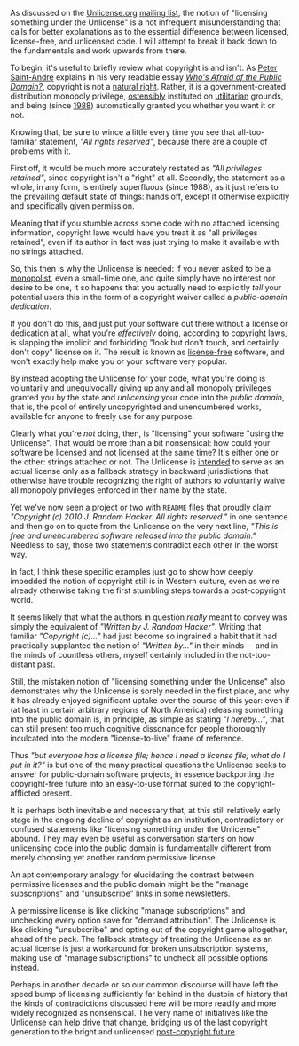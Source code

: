 As discussed on the [Unlicense.org][] [mailing list][], the notion of
"licensing something under the Unlicense" is a not infrequent
misunderstanding that calls for better explanations as to the essential
difference between licensed, license-free, and unlicensed code. I will
attempt to break it back down to the fundamentals and work upwards from
there.

To begin, it's useful to briefly review what copyright is and isn't. As
[Peter Saint-Andre][] explains in his very readable essay [_Who's Afraid
of the Public Domain?_][WAotPD], copyright is not a [natural right][].
Rather, it is a government-created distribution monopoly privilege,
[ostensibly][TSHoCatPoaPCW] instituted on [utilitarian][] grounds, and being
(since [1988][]) automatically granted you whether you want it or not.

Knowing that, be sure to wince a little every time you see that
all-too-familiar statement, _"All rights reserved"_, because there are a
couple of problems with it.

First off, it would be much more accurately restated as _"All privileges
retained"_, since copyright isn't a "right" at all. Secondly, the statement
as a whole, in any form, is entirely superfluous (since 1988), as it just
refers to the prevailing default state of things: hands off, except if
otherwise explicitly and specifically given permission.

Meaning that if you stumble across some code with no attached licensing
information, copyright laws would have you treat it as "all privileges
retained", even if its author in fact was just trying to make it available
with no strings attached.

So, this then is why the Unlicense is needed: if you never asked to be a
[monopolist][set-your-code-free], even a small-time one, and quite simply
have no interest nor desire to be one, it so happens that you actually need
to explicitly _tell_ your potential users this in the form of a copyright
waiver called a _public-domain dedication_.

If you don't do this, and just put your software out there without a license
or dedication at all, what you're _effectively_ doing, according to
copyright laws, is slapping the implicit and forbidding "look but don't
touch, and certainly don't copy" license on it. The result is known as
[license-free][] software, and won't exactly help make you or your software
very popular.

By instead adopting the Unlicense for your code, what you're doing is
voluntarily and unequivocally giving up any and all monopoly privileges
granted you by the state and _unlicensing_ your code into the _public
domain_, that is, the pool of entirely uncopyrighted and unencumbered works,
available for anyone to freely use for any purpose.

Clearly what you're _not_ doing, then, is "licensing" your software "using
the Unlicense". That would be more than a bit nonsensical: how could your
software be licensed and not licensed at the same time? It's either one or
the other: strings attached or not. The Unlicense is [intended][dissection]
to serve as an actual license only as a fallback strategy in backward
jurisdictions that otherwise have trouble recognizing the right of authors
to voluntarily waive all monopoly privileges enforced in their name by the
state.

Yet we've now seen a project or two with `README` files that proudly claim
_"Copyright (c) 2010 J. Random Hacker. All rights reserved."_ in one
sentence and then go on to quote from the Unlicense on the very next line,
_"This is free and unencumbered software released into the public domain."_
Needless to say, those two statements contradict each other in the worst
way.

In fact, I think these specific examples just go to show how deeply imbedded
the notion of copyright still is in Western culture, even as we're already
otherwise taking the first stumbling steps towards a post-copyright world.

It seems likely that what the authors in question _really_ meant to convey
was simply the equivalent of _"Written by J. Random Hacker"_. Writing that
familiar _"Copyright (c)..."_ had just become so ingrained a habit that it
had practically supplanted the notion of _"Written by..."_ in their minds --
and in the minds of countless others, myself certainly included in the
not-too-distant past.

Still, the mistaken notion of "licensing something under the Unlicense" also
demonstrates why the Unlicense is sorely needed in the first place, and why
it has already enjoyed significant uptake over the course of this year: even
if (at least in certain arbitrary regions of North America) releasing
something into the public domain is, in principle, as simple as stating _"I
hereby..."_, that can still present too much cognitive dissonance for people
thoroughly inculcated into the modern "license-to-live" frame of reference.

Thus _"but everyone has a license file; hence I need a license file; what do
I put in it?"_ is but one of the many practical questions the Unlicense
seeks to answer for public-domain software projects, in essence backporting
the copyright-free future into an easy-to-use format suited to the
copyright-afflicted present.

It is perhaps both inevitable and necessary that, at this still relatively
early stage in the ongoing decline of copyright as an institution,
contradictory or confused statements like "licensing something under the
Unlicense" abound. They may even be useful as conversation starters on how
unlicensing code into the public domain is fundamentally different from
merely choosing yet another random permissive license.

An apt contemporary analogy for elucidating the contrast between permissive
licenses and the public domain might be the "manage subscriptions" and
"unsubscribe" links in some newsletters.

A permissive license is like clicking "manage subscriptions" and unchecking
every option save for "demand attribution". The Unlicense is like clicking
"unsubscribe" and opting out of the copyright game altogether, ahead of the
pack. The fallback strategy of treating the Unlicense as an actual license
is just a workaround for broken unsubscription systems, making use of
"manage subscriptions" to uncheck all possible options instead.

Perhaps in another decade or so our common discourse will have left the
speed bump of licensing sufficiently far behind in the dustbin of history
that the kinds of contradictions discussed here will be more readily and
more widely recognized as nonsensical. The very name of initiatives like the
Unlicense can help drive that change, bridging us of the last copyright
generation to the bright and unlicensed [post-copyright
future][TSHoCatPoaPCW].

[set-your-code-free]: http://ar.to/2010/01/set-your-code-free
[dissection]:         http://ar.to/2010/01/dissecting-the-unlicense
[Unlicense.org]:      http://unlicense.org/
[mailing list]:       http://groups.google.com/group/unlicense
[Peter Saint-Andre]:  http://stpeter.im/
[WAotPD]:             http://me.stpeter.im/essays/publicdomain.html
[natural right]:      http://en.wikipedia.org/wiki/Natural_law
[TSHoCatPoaPCW]:      http://questioncopyright.org/promise
[utilitarian]:        http://en.wikipedia.org/wiki/Utilitarianism
[1988]:               http://en.wikipedia.org/wiki/Berne_Convention_for_the_Protection_of_Literary_and_Artistic_Works
[license-free]:       http://en.wikipedia.org/wiki/License-free_software
